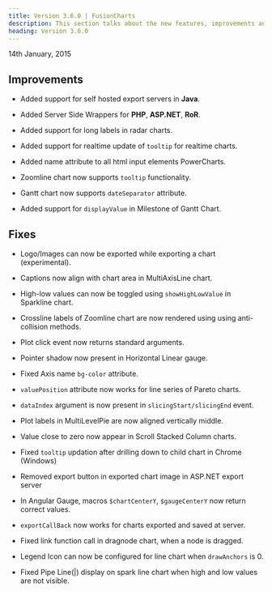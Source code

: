 ```yaml
---
title: Version 3.6.0 | FusionCharts
description: This section talks about the new features, improvements and fixes for v3.6.0.
heading: Version 3.6.0
---
```


<p class="release-date"> 14th January, 2015 </p>

## Improvements

* Added support for self hosted export servers in **Java**.

* Added Server Side Wrappers for **PHP**, **ASP.NET**, **RoR**.

* Added support for long labels in radar charts.

* Added support for realtime update of `tooltip` for realtime charts.

* Added name attribute to all html input elements PowerCharts.

* Zoomline chart now supports `tooltip` functionality.

* Gantt chart now supports `dateSeparator` attribute.

* Added support for `displayValue` in Milestone of Gantt Chart.

## Fixes

* Logo/Images can now be exported while exporting a chart (experimental).

* Captions now align with chart area in MultiAxisLine chart.

* High-low values can now be toggled using `showHighLowValue` in Sparkline chart.

* Crossline labels of Zoomline chart are now rendered using using anti-collision methods.

* Plot click event now returns standard arguments.

* Pointer shadow now present in Horizontal Linear gauge.

* Fixed Axis name `bg-color` attribute.

* `valuePosition` attribute now works for line series of Pareto charts.

* `dataIndex` argument is now present in `slicingStart/slicingEnd` event.

* Plot labels in MultiLevelPie are now aligned vertically middle.

* Value close to zero now appear in Scroll Stacked Column charts.

* Fixed `tooltip` updation after drilling down to child chart in Chrome (Windows)

* Removed export button in exported chart image in ASP.NET export server

* In Angular Gauge, macros `$chartCenterY`, `$gaugeCenterY` now return correct values.

* `exportCallBack` now works for charts exported and saved at server.

* Fixed link function call in dragnode chart, when a node is dragged.

* Legend Icon can now be configured for line chart when `drawAnchors` is 0.

* Fixed Pipe Line(|) display on spark line chart when high and low values are not visible.